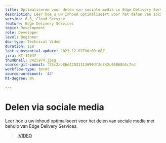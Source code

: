 ```yaml
---
title: Optimaliseren voor delen van sociale media in Edge Delivery Services
description: Leer hoe u uw inhoud optimaliseert voor het delen van sociale media met behulp van Edge Delivery Services.
version: 6.5, Cloud Service
feature: Edge Delivery Services
topic: Development
role: Developer
level: Beginner
doc-type: Technical Video
duration: 118
last-substantial-update: 2023-12-07T00:00:00Z
jira: KT-14647
thumbnail: 3425974.jpeg
source-git-commit: f23c2ab86d42531113690df2e342c65060b5c7cd
workflow-type: tm+mt
source-wordcount: '42'
ht-degree: 0%

---
```



# Delen via sociale media

Leer hoe u uw inhoud optimaliseert voor het delen van sociale media met behulp van Edge Delivery Services.

>[!VIDEO](https://video.tv.adobe.com/v/3425974/?learn=on)

